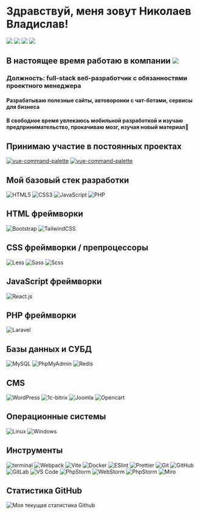 # Здравствуй, меня зовут Николаев Владислав!

[![](https://img.shields.io/badge/-Связаться_со_мной-%23000000?style=flat-square&logo=linktree)](https://linktr.ee/nikolaev_vladislav)
[![](https://img.shields.io/badge/-Разработать_сайт-%23green?style=flat-square&logo=website)](https://kablogic.ru)
[![](https://img.shields.io/badge/-GitHub-%23181717?style=flat-square&logo=github)](https://github.com/nikolaevvs)
[![](https://img.shields.io/badge/-GitLab-%23000000?style=flat-square&logo=gitlab)](https://gitlab.com/Nikolaev_)

## В настоящее время работаю в компании [![](https://img.shields.io/badge/-"ТЕНЗОР_УДМУРТИЯ"-%23ffbf40?style=for-the-badge&logo=website)](https://taviat.ru)
### Должность: full-stack веб-разработчик с обязанностями проектного менеджера
#### Разрабатываю полезные сайты, автоворонки с чат-ботами, сервисы для бизнеса
#### В свободное время увлекаюсь мобильной разработкой и изучаю предпринимательство, прокачиваю мозг, изучая новый материал🧠


## Принимаю участие в постоянных проектах

[![vue-command-palette](https://svg.bookmark.style/api?url=https://lk.taviat.ru&mode=dark&style=horizontal)](https://lk.taviat.ru)
[![vue-command-palette](https://svg.bookmark.style/api?url=https://taviat.ru&mode=dark&style=horizontal)](https://taviat.ru)

## Мой базовый стек разработки

![HTML5](https://img.shields.io/badge/-HTML5-%23E44D27?style=flat-square&logo=html5&logoColor=ffffff)
![CSS3](https://img.shields.io/badge/-CSS3-%231572B6?style=flat-square&logo=css3)
![JavaScript](https://img.shields.io/badge/-JavaScript-%23F7DF1C?style=flat-square&logo=javascript&logoColor=000000&labelColor=%23F7DF1C&color=%23FFCE5A)
![PHP](https://img.shields.io/badge/-PHP-%23fff?style=flat-square&logo=php&logoColor=blue&labelColor=%23fff&color=%23fff)

## HTML фреймворки
![Bootstrap](https://img.shields.io/badge/-Bootstrap-%23fff?style=flat-square&logo=bootstrap)
![TailwindCSS](https://img.shields.io/badge/-TailwindCSS-%231a202c?style=flat-square&logo=tailwind-css)

## CSS фреймворки / препроцессоры
![Less](https://img.shields.io/badge/-Less-%231d365d?style=flat-square&logo=less&logoColor=ffffff)
![Sass](https://img.shields.io/badge/-Sass-%23CC6699?style=flat-square&logo=sass&logoColor=ffffff)
![Scss](https://img.shields.io/badge/-Scss-%23CC6699?style=flat-square&logo=sass&logoColor=ffffff)

## JavaScript фреймворки
![React.js](https://img.shields.io/badge/-React.js-%23282C34?style=flat-square&logo=react)

## PHP фреймворки
![Laravel](https://img.shields.io/badge/-Laravel-%23000?style=flat-square&logo=laravel)

## Базы данных и СУБД
![MySQL](https://img.shields.io/badge/-MySQL-%23000?style=flat-square&logo=mysql)
![PhpMyAdmin](https://img.shields.io/badge/-PhpMyAdmin-%23000?style=flat-square&logo=phpmyadmin)
![Redis](https://img.shields.io/badge/-Redis-%23000?style=flat-square&logo=redis)
## CMS
![WordPress](https://img.shields.io/badge/-WordPress-%23000?style=flat-square&logo=wordpress)
![1c-bitrix](https://img.shields.io/badge/-1С_Битрикс-%23000?style=flat-square&logo=bitrix)
![Joomla](https://img.shields.io/badge/-Joomla-%23000?style=flat-square&logo=joomla)
![Opencart](https://img.shields.io/badge/-OpenCart-%23000?style=flat-square&logo=OpenCart)
## Операционные системы
![Linux](https://img.shields.io/badge/-Linux-%23000?style=flat-square&logo=linux)
![Windows](https://img.shields.io/badge/-Windows-%23000?style=flat-square&logo=windows)

## Инструменты
![terminal](https://img.shields.io/badge/-OS_Terminal_/_CMD_/_CRON-%23000?style=flat-square&logo=terminal)
![Webpack](https://img.shields.io/badge/-Webpack-%232C3A42?style=flat-square&logo=webpack)
![Vite](https://img.shields.io/badge/-Vite-%23646CFF?style=flat-square&logo=vite&logoColor=ffffff)
![Docker](https://img.shields.io/badge/-Docker-%23fff?style=flat-square&logo=docker)
![ESlint](https://img.shields.io/badge/-ESLint-%234B32C3?style=flat-square&logo=eslint)
![Prettier](https://img.shields.io/badge/-Prettier-%23F7B93E?style=flat-square&logo=prettier&logoColor=ffffff)
![Git](https://img.shields.io/badge/-Git-%23F05032?style=flat-square&logo=git&logoColor=%23ffffff)
![GitHub](https://img.shields.io/badge/-GitHub-%23000?style=flat-square&logo=github&logoColor=%23ffffff)
![GitLab](https://img.shields.io/badge/-GitLab-FCA121?style=flat-square&logo=gitlab)
![VS Code](https://img.shields.io/badge/-VSCode-%23007ACC?style=flat-square&logo=visual-studio-code)
![PhpStorm](https://img.shields.io/badge/-IDEA-%23007ACC?style=flat-square&logo=jetbrains)
![WebStorm](https://img.shields.io/badge/-WebStorm-%23007ACC?style=flat-square&logo=webstorm)
![PhpStorm](https://img.shields.io/badge/-PhpStorm-%23000?style=flat-square&logo=phpstorm)
![Miro](https://img.shields.io/badge/-Miro-%23F7B93E?style=flat-square&logo=miro)

## Статистика GitHub

![Моя текущая статистика Github](https://github-readme-stats.vercel.app/api?username=nikolaevvs&show_icons=true&theme=darcula)

